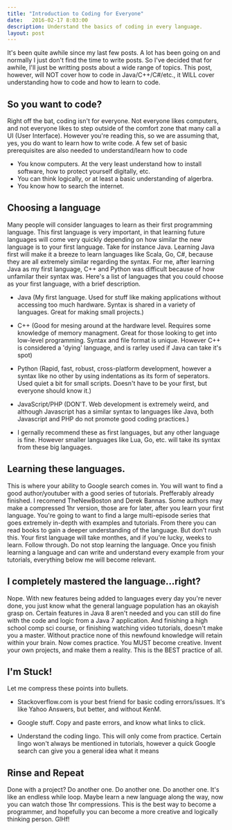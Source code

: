 ```yaml
---
title: "Introduction to Coding for Everyone"
date:   2016-02-17 8:03:00
description: Understand the basics of coding in every language.
layout: post
---
```


It's been quite awhile since my last few posts. A lot has been going on and normally I just don't find the time to write posts. So I've decided that for awhile, I'll just be writting posts about a wide range of topics. This post, however, will NOT cover how to code in Java/C++/C#/etc., it WILL cover understanding how to code and how to learn to code.

## So you want to code?
Right off the bat, coding isn't for everyone. Not everyone likes computers, and not everyone likes to step outside of the comfort zone that many call a UI (User Interface). However you're reading this, so we are assuming that, yes, you do want to learn how to write code. A few set of basic prerequisites are also needed to understand/learn how to code

- You know computers. At the very least understand how to install software, how to protect yourself digitally, etc.
- You can think logically, or at least a basic understanding of algerbra. 
- You know how to search the internet.

## Choosing a language
Many people will consider languages to learn as their first programming language. This first language is very important, in that learning future languages will come very quickly depending on how similar the new language is to your first language. Take for instance Java. Learning Java first will make it a breeze to learn languages like Scala, Go, C#, because they are all extremely similar regarding the syntax. For me, after learning Java as my first language, C++ and Python was difficult because of how unfamilar their syntax was. Here's a list of languages that you could choose as your first language, with a brief description.

- Java (My first language. Used for stuff like making applications without accessing too much hardware. Syntax is shared in a variety of languages. Great for making small projects.)

- C++ (Good for mesing around at the hardware level. Requires some knowledge of memory managment. Great for those looking to get into low-level programming. Syntax and file format is unique. However C++ is considered a 'dying' language, and is rarley used if Java can take it's spot)

- Python (Rapid, fast, robust, cross-platform development, however a syntax like no other by using indentations as its form of seperators. Used quiet a bit for small scripts. Doesn't have to be your first, but everyone should know it.)

- JavaScript/PHP (DON'T. Web development is extremely weird, and although Javascript has a similar syntax to languages like Java, both Javascript and PHP do not promote good coding practices.)

- I gernally recommend these as first languages, but any other language is fine. However smaller languages like Lua, Go, etc. will take its syntax from these big languages.


## Learning these languages.
This is where your ability to Google search comes in. You will want to find a good author/youtuber with a good series of tutorials. Prefferably already finished. I recomend TheNewBoston and Derek Bannas. Some authors may make a compressed 1hr version, those are for later, after you learn your first language. You're going to want to find a large multi-episode series that goes extremely in-depth with examples and tutorials. From there you can read books to gain a deeper understanding of the language. But don't rush this. Your first language will take monthes, and if you're lucky, weeks to learn. Follow through. Do not stop learning the language. Once you finish learning a language and can write and understand every example from your tutorials, everything below me will become relevant.

## I completely mastered the language...right?
Nope. With new features being added to languages every day you're never done, you just know what the general language population has an okayish grasp on. Certain features in Java 8 aren't needed and you can still do fine with the code and logic from a Java 7 application. And finishing a high school comp sci course, or finishing watching video tutorials, doesn't make you a master. Without practice none of this newfound knowledge will retain within your brain. Now comes practice. You MUST become creative. Invent your own projects, and make them a reality. This is the BEST practice of all.

## I'm Stuck!
Let me compress these points into bullets.

- Stackoverflow.com is your best friend for basic coding errors/issues. It's like Yahoo Answers, but better, and without KenM.

- Google stuff. Copy and paste errors, and know what links to click. 

- Understand the coding lingo. This will only come from practice. Certain lingo won't always be mentioned in tutorials, however a quick Google search can give you a general idea what it means

## Rinse and Repeat
Done with a project? Do another one. Do another one. Do another one. It's like an endless while loop. Maybe learn a new language along the way, now you can watch those 1hr compressions. This is the best way to become a programmer, and hopefully you can become a more creative and logically thinking person. GlHf!
